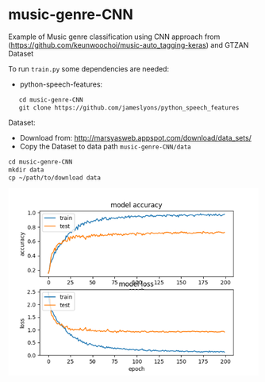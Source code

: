 # music-genre-CNN

Example of Music genre classification using CNN approach from (https://github.com/keunwoochoi/music-auto_tagging-keras) and GTZAN Dataset

To run ```train.py``` some dependencies are needed:

- python-speech-features:
```
   cd music-genre-CNN
   git clone https://github.com/jameslyons/python_speech_features
```
Dataset:

- Download from: http://marsyasweb.appspot.com/download/data_sets/
- Copy the Dataset to data path ```music-genre-CNN/data```
```
cd music-genre-CNN
mkdir data
cp ~/path/to/download data
```
 <p align="left">
  <img src="metrics.png"/>
</p>
